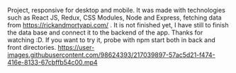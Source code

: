 Project, responsive for desktop and mobile. It was made with technologies such as React JS, Redux, CSS Modules, Node and Express, fetching data from https://rickandmortyapi.com/ . It is not finished yet, I have still to finish the data base and connect it to the backend of the app.
Thanks for watching :D. If you want to try it, probe with npm start both in back and front directories.
https://user-images.githubusercontent.com/98624393/217039897-57ac5d21-f474-416e-8133-67cbffb54c00.mp4

